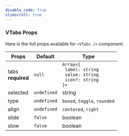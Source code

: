 ```yaml
---
disable_code: true
slimscroll: true
---
```


### VTabs Props

Here is the full props available for `<VTabs />` component:

| Props                 | Default                                       | Type                                                                                                            |
| --------------------- | --------------------------------------------- | --------------------------------------------------------------------------------------------------------------- |
| tabs<br/>**required** | <span class="is-null">`null`</span>           | <span class="is-array">`Array<{`<br/>` label: string`<br/>` value: string`<br/>` icon?: string`<br/>`}>`</span> |
| selected              | <span class="is-undefined">`undefined`</span> | string                                                                                                          |
| type                  | <span class="is-undefined">`undefined`</span> | `boxed`, `toggle`, `rounded`                                                                                    |
| align                 | <span class="is-undefined">`undefined`</span> | `centered`, `right`                                                                                             |
| slide                 | <span class="is-boolean">`false`</span>       | boolean                                                                                                         |
| slow                  | <span class="is-boolean">`false`</span>       | boolean                                                                                                         |
